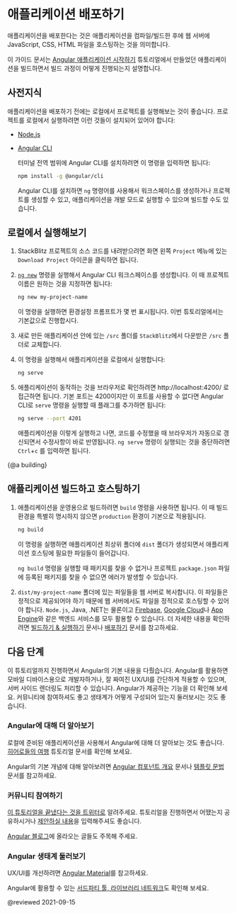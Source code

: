 <!--
# Deploying an application
-->
# 애플리케이션 배포하기

<!--
Deploying your application is the process of compiling, or building, your code and hosting the JavaScript, CSS, and HTML on a web server.

This section builds on the previous steps in the [Getting Started](start "Try it: A basic application") tutorial and shows you how to deploy your application.
-->
애플리케이션을 배포한다는 것은 애플리케이션을 컴파일/빌드한 후에 웹 서버에 JavaScript, CSS, HTML 파일을 호스팅하는 것을 의미합니다.

이 가이드 문서는 [Angular 애플리케이션 시작하기](start "Try it: A basic application") 튜토리얼에서 만들었던 애플리케이션을 빌드하면서 빌드 과정이 어떻게 진행되는지 설명합니다.


<!--
## Prerequisites
-->
## 사전지식

<!--
A best practice is to run your project locally before you deploy it. To run your project locally, you need the following installed on your computer:

* [Node.js](https://nodejs.org/en/).
* The [Angular CLI](https://cli.angular.io/).
    From the terminal, install the Angular CLI globally with:

    ```sh
    npm install -g @angular/cli
    ```

    With the Angular CLI, you can use the command `ng` to create new workspaces, new projects, serve your application during development, or produce builds to share or distribute.
-->
애플리케이션을 배포하기 전에는 로컬에서 프로젝트를 실행해보는 것이 좋습니다.
프로젝트를 로컬에서 실행하려면 이런 것들이 설치되어 있어야 합니다:

* [Node.js](https://nodejs.org/en/)
* [Angular CLI](https://cli.angular.io/)
    
    터미널 전역 범위에 Angular CLI를 설치하려면 이 명령을 입력하면 됩니다:

    ```sh
    npm install -g @angular/cli
    ```

    Angular CLI를 설치하면 `ng` 명령어를 사용해서 워크스페이스를 생성하거나 프로젝트를 생성할 수 있고, 애플리케이션을 개발 모드로 실행할 수 있으며 빌드할 수도 있습니다.


<!--
## Running your application locally
-->
## 로컬에서 실행해보기

<!--
1. Download the source code from your StackBlitz project by clicking the `Download Project` icon in the left menu, across from `Project`, to download your files.

1. Create a new Angular CLI workspace using the [`ng new`](cli/new "CLI ng new command reference") command, where `my-project-name` is what you would like to call your project:

    ```sh
    ng new my-project-name
    ```
    
    This command displays a series of configuration prompts. For this tutorial, accept the default settings for each prompt.

1. In your newly CLI-generated application, replace the `/src` folder with the `/src` folder from your `StackBlitz` download.

1. Use the following CLI command to run your application locally:

    ```sh
    ng serve
    ```

1. To see your application in the  browser, go to http://localhost:4200/.
    If the default port 4200 is not available, you can specify another port with the port flag as in the following example:

     ```sh
    ng serve --port 4201
    ```

    While serving your application, you can edit your code and see the changes update automatically in the browser.
    To stop the `ng serve` command, press `Ctrl`+`c`.
-->
1. StackBlitz 프로젝트의 소스 코드를 내려받으려면 화면 왼쪽 `Project` 메뉴에 있는 `Download Project` 아이콘을 클릭하면 됩니다.

1. [`ng new`](cli/new "CLI ng new command reference") 명령을 실행해서 Angular CLI 워크스페이스를 생성합니다. 이 때 프로젝트 이름은 원하는 것을 지정하면 됩니다:

    ```sh
    ng new my-project-name
    ```
    
    이 명령을 실행하면 환경설정 프롬프트가 몇 번 표시됩니다.
    이번 튜토리얼에서는 기본값으로 진행합시다.

1. 새로 만든 애플리케이션 안에 있는 `/src` 폴더를 `StackBlitz`에서 다운받은 `/src` 폴더로 교체합니다.

1. 이 명령을 실행해서 애플리케이션을 로컬에서 실행합니다:

    ```sh
    ng serve
    ```

1. 애플리케이션이 동작하는 것을 브라우저로 확인하려면 http://localhost:4200/ 로 접근하면 됩니다.
    기본 포트는 4200이지만 이 포트를 사용할 수 없다면 Angular CLI로 `serve` 명령을 실행할 때 플래그를 추가하면 됩니다:

     ```sh
    ng serve --port 4201
    ```

    애플리케이션을 이렇게 실행하고 나면, 코드를 수정했을 때 브라우저가 자동으로 갱신되면서 수정사항이 바로 반영됩니다.
    `ng serve` 명령이 실행되는 것을 중단하려면 `Ctrl`+`c` 를 입력하면 됩니다.


{@a building}
<!--
## Building and hosting your application
-->
## 애플리케이션 빌드하고 호스팅하기

<!--
 1. To build your application for production, use the `build` command. By default, this command uses the `production` build configuration.

    ```sh
    ng build
    ```

    This command creates a `dist` folder in the application root directory with all the files that a hosting service needs for serving your application.

    <div class="alert is-helpful">

    If the above `ng build` command throws an error about missing packages, append the missing dependencies in your local project's `package.json` file to match the one in the downloaded StackBlitz project.

    </div>

1. Copy the contents of the `dist/my-project-name` folder to your web server.
    Because these files are static, you can host them on any web server capable of serving files; such as `Node.js`, Java, .NET, or any backend such as [Firebase](https://firebase.google.com/docs/hosting), [Google Cloud](https://cloud.google.com/solutions/web-hosting), or [App Engine](https://cloud.google.com/appengine/docs/standard/python/getting-started/hosting-a-static-website).
    For more information, see [Building & Serving](guide/build "Building and Serving Angular Apps") and [Deployment](guide/deployment "Deployment guide").
-->
1. 애플리케이션을 운영용으로 빌드하려면 `build` 명령을 사용하면 됩니다. 이 때 빌드 환경을 특별히 명시하지 않으면 `production` 환경이 기본으로 적용됩니다.

    ```sh
    ng build
    ```

    이 명령을 실행하면 애플리케이션 최상위 폴더에 `dist` 폴더가 생성되면서 애플리케이션 호스팅에 필요한 파일들이 들어갑니다.

    <div class="alert is-helpful">

    `ng build` 명령을 실행할 때 패키지를 찾을 수 없거나 프로젝트 `package.json` 파일에 등록된 패키지를 찾을 수 없으면 에러가 발생할 수 있습니다.

    </div>

1. `dist/my-project-name` 폴더에 있는 파일들을 웹 서버로 복사합니다.
    이 파일들은 정적으로 제공되어야 하기 때문에 웹 서버에서도 파일을 정적으로 호스팅할 수 있어야 합니다.
    `Node.js`, Java, .NET는 물론이고 [Firebase](https://firebase.google.com/docs/hosting), [Google Cloud](https://cloud.google.com/solutions/web-hosting)나 [App Engine](https://cloud.google.com/appengine/docs/standard/python/getting-started/hosting-a-static-website)와 같은 백엔드 서비스를 모두 활용할 수 있습니다.
    더 자세한 내용을 확인하려면 [빌드하기 & 실행하기](guide/build "Building and Serving Angular Apps") 문서나 [배포하기](guide/deployment "Deployment guide") 문서를 참고하세요.


<!--
## What's next
-->
## 다음 단계

<!--
In this tutorial, you've laid the foundation to explore the Angular world in areas such as mobile development, UX/UI development, and server-side rendering.
You can go deeper by studying more of Angular's features, engaging with the vibrant community, and exploring the robust ecosystem.
-->
이 튜토리얼까지 진행하면서 Angular의 기본 내용을 다뤘습니다.
Angular를 활용하면 모바일 디바이스용으로 개발자하거나, 잘 짜여진 UX/UI를 간단하게 적용할 수 있으며, 서버 사이드 렌더링도 처리할 수 있습니다.
Angular가 제공하는 기능을 더 확인해 보세요.
커뮤니티에 참여하셔도 좋고 생태계가 어떻게 구성되어 있는지 둘러보시는 것도 좋습니다.


<!--
### Learning more Angular
-->
### Angular에 대해 더 알아보기

<!--
For a more in-depth tutorial that leads you through building an application locally and exploring many of Angular's most popular features, see [Tour of Heroes](tutorial).

To explore Angular's foundational concepts, see the guides in the Understanding Angular section such as [Angular Components Overview](guide/component-overview) or [Template syntax](guide/template-syntax).
-->
로컬에 준비된 애플리케이션을 사용해서 Angular에 대해 더 알아보는 것도 좋습니다.
[히어로들의 여행](tutorial) 튜토리얼 문서를 확인해 보세요.

Angular의 기본 개념에 대해 알아보려면 [Angular 컴포넌트 개요](guide/component-overview) 문서나 [템플릿 문법](guide/template-syntax) 문서를 참고하세요.


<!--
### Joining the community
-->
### 커뮤니티 참여하기

<!--
[Tweet that you've completed this tutorial](https://twitter.com/intent/tweet?url=https://angular.io/start&text=I%20just%20finished%20the%20Angular%20Getting%20Started%20Tutorial "Angular on Twitter"), tell us what you think, or submit [suggestions for future editions](https://github.com/angular/angular/issues/new/choose "Angular GitHub repository new issue form").

Keep current by following the [Angular blog](https://blog.angular.io/ "Angular blog").
-->
[이 튜토리얼을 끝냈다는 것을 트위터로](https://twitter.com/intent/tweet?url=https://angular.io/start&text=I%20just%20finished%20the%20Angular%20Getting%20Started%20Tutorial "Angular on Twitter") 알려주세요.
튜토리얼을 진행하면서 어땠는지 공유하시거나 [제안하실 내용](https://github.com/angular/angular/issues/new/choose "Angular GitHub repository new issue form")을 입력해주셔도 좋습니다.

[Angular 블로그](https://blog.angular.io/ "Angular blog")에 올라오는 글들도 주목해 주세요.


<!--
### Exploring the Angular ecosystem
-->
### Angular 생태계 둘러보기

<!--
To support your UX/UI development, see [Angular Material](https://material.angular.io/ "Angular Material web site").

The Angular community also has an extensive [network of third-party tools and libraries](resources "Angular resources list").
-->
UX/UI를 개선하려면 [Angular Material](https://material.angular.io/ "Angular Material web site")를 참고하세요.

Angular에 활용할 수 있는 [서드파티 툴, 라이브러리 네트워크](resources "Angular resources list")도 확인해 보세요.

@reviewed 2021-09-15
